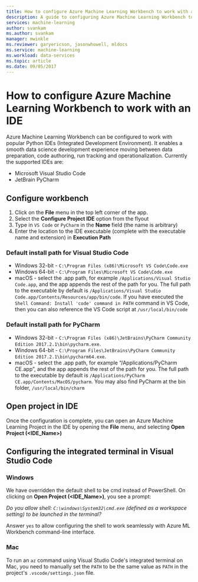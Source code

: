 ```yaml
---
title: How to configure Azure Machine Learning Workbench to work with an IDE?  | Microsoft Docs
description: A guide to configuring Azure Machine Learning Workbench to work with your IDE.  
services: machine-learning
author: svankam
ms.author: svankam
manager: mwinkle
ms.reviewer: garyericson, jasonwhowell, mldocs
ms.service: machine-learning
ms.workload: data-services
ms.topic: article
ms.date: 09/05/2017
---
```


# How to configure Azure Machine Learning Workbench to work with an IDE 

Azure Machine Learning Workbench can be configured to work with popular Python IDEs (Integrated Development Environment). It enables a smooth data science development experience moving between data preparation, code authoring, run tracking and operationalization. Currently the supported IDEs are:
- Microsoft Visual Studio Code 
- JetBrain PyCharm 

## Configure workbench
1. Click on the **File** menu in the top left corner of the app. 
2. Select the **Configure Project IDE** option from the flyout 
3. Type in `VS Code` or `PyCharm` in the **Name** field (the name is arbitrary)
4. Enter the location to the IDE executable (complete with the executable name and extension) in **Execution Path**

### Default install path for Visual Studio Code  

* Windows 32-bit - `C:\Program Files (x86)\Microsoft VS Code\Code.exe`
* Windows 64-bit - `C:\Program Files\Microsoft VS Code\Code.exe`
* macOS - select the .app path, for example `/Applications/Visual Studio Code.app`, and the app appends the rest of the path for you. The full path to the executable by default is `/Applications/Visual Studio Code.app/Contents/Resources/app/bin/code`. If you have executed the `Shell Command: Install 'code' command in PATH` command in VS Code, then you can also reference the VS Code script at `/usr/local/bin/code`

### Default install path for PyCharm 

* Windows 32-bit - `C:\Program Files (x86)\JetBrains\PyCharm Community Edition 2017.2.1\bin\pycharm.exe`. 
* Windows 64-bit - `C:\Program Files\JetBrains\PyCharm Community Edition 2017.2.1\bin\pycharm64.exe`.
* macOS - select the .app path, for example “/Applications/PyCharm CE.app”, and the app appends the rest of the path for you. The full path to the executable by default is `/Applications/PyCharm CE.app/Contents/MacOS/pycharm`. You may also find PyCharm at the bin folder, `/usr/local/bin/charm`

## Open project in IDE 
Once the configuration is complete, you can open an Azure Machine Learning Project in the IDE by opening the **File** menu, and selecting **Open Project (<IDE_Name>)**


## Configuring the integrated terminal in Visual Studio Code

### Windows 
We have overridden the default shell to be cmd instead of PowerShell. On clicking on **Open Project (<IDE_Name>)**, you see a prompt: 

_Do you allow shell: `C:\windows\System32\cmd.exe` (defined as a workspace setting) to be launched in the terminal?_

Answer `yes` to allow configuring the shell to work seamlessly with Azure ML Workbench command-line interface.

### Mac
To run an `az` command using Visual Studio Code's integrated terminal on Mac, you need to manually set the `PATH` to be the same value as `PATH` in the project's `.vscode/settings.json` file.
